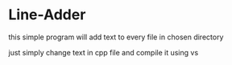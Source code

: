 # Line-Adder

this simple program will add text to every file in chosen directory

just simply change text in cpp file and compile it using vs
